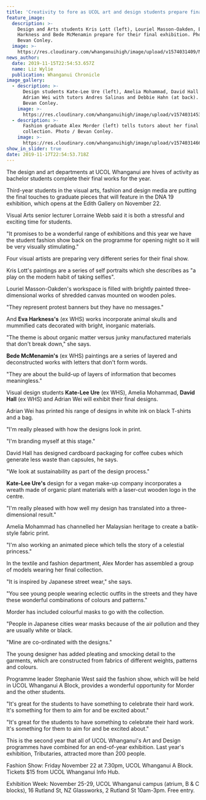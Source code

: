 ```yaml
---
title: 'Creativity to fore as UCOL art and design students prepare final shows '
feature_image:
  description: >-
    Design and Arts students Kris Lott (left), Louriel Masson-Oakden, Eva
    Harkness and Bede McMenamin prepare for their final exhibition. Photo /
    Bevan Conley.
  image: >-
    https://res.cloudinary.com/whanganuihigh/image/upload/v1574031409/News/Chron_16.11.19.Eva_Harkness_Bede_McMenamin.jpg
news_author:
  date: 2019-11-15T22:54:53.657Z
  name: Liz Wylie
  publication: Whanganui Chronicle
image_gallery:
  - description: >-
      Design students Kate-Lee Ure (left), Amelia Mohammad, David Hall and
      Adrian Wei with tutors Andres Salinas and Debbie Hahn (at back). Photo /
      Bevan Conley.
    image: >-
      https://res.cloudinary.com/whanganuihigh/image/upload/v1574031453/News/Chron_16.11.19.Kate_Ure_David_Hall..jpg
  - description: >-
      Fashion graduate Alex Morder (left) tells tutors about her final
      collection. Photo / Bevan Conley.
    image: >-
      https://res.cloudinary.com/whanganuihigh/image/upload/v1574031466/News/Chron._16.11.19.jpg
show_in_slider: true
date: 2019-11-17T22:54:53.718Z
---
```

The design and art departments at UCOL Whanganui are hives of activity as bachelor students complete their final works for the year.

Third-year students in the visual arts, fashion and design media are putting the final touches to graduate pieces that will feature in the DNA 19 exhibition, which opens at the Edith Gallery on November 22.

Visual Arts senior lecturer Lorraine Webb said it is both a stressful and exciting time for students.

"It promises to be a wonderful range of exhibitions and this year we have the student fashion show back on the programme for opening night so it will be very visually stimulating."

Four visual artists are preparing very different series for their final show.

Kris Lott's paintings are a series of self portraits which she describes as "a play on the modern habit of taking selfies".

Louriel Masson-Oakden's workspace is filled with brightly painted three-dimensional works of shredded canvas mounted on wooden poles.

"They represent protest banners but they have no messages."

And **Eva Harkness's** (ex WHS) works incorporate animal skulls and mummified cats decorated with bright, inorganic materials.

"The theme is about organic matter versus junky manufactured materials that don't break down," she says.

**Bede McMenamin's** (ex WHS) paintings are a series of layered and deconstructed works with letters that don't form words.

"They are about the build-up of layers of information that becomes meaningless."

Visual design students **Kate-Lee Ure** (ex WHS), Amelia Mohammad, **David Hall** (ex WHS) and Adrian Wei will exhibit their final designs.

Adrian Wei has printed his range of designs in white ink on black T-shirts and a bag.

"I'm really pleased with how the designs look in print.

"I'm branding myself at this stage."

David Hall has designed cardboard packaging for coffee cubes which generate less waste than capsules, he says.

"We look at sustainability as part of the design process."

**Kate-Lee Ure's** design for a vegan make-up company incorporates a wreath made of organic plant materials with a laser-cut wooden logo in the centre.

"I'm really pleased with how well my design has translated into a three-dimensional result."

Amelia Mohammad has channelled her Malaysian heritage to create a batik-style fabric print.

"I'm also working an animated piece which tells the story of a celestial princess."

In the textile and fashion department, Alex Morder has assembled a group of models wearing her final collection.

"It is inspired by Japanese street wear," she says.

"You see young people wearing eclectic outfits in the streets and they have these wonderful combinations of colours and patterns."

Morder has included colourful masks to go with the collection.

"People in Japanese cities wear masks because of the air pollution and they are usually white or black.

"Mine are co-ordinated with the designs."

The young designer has added pleating and smocking detail to the garments, which are constructed from fabrics of different weights, patterns and colours.

Programme leader Stephanie West said the fashion show, which will be held in UCOL Whanganui A Block, provides a wonderful opportunity for Morder and the other students.

"It's great for the students to have something to celebrate their hard work. It's something for them to aim for and be excited about."

"It's great for the students to have something to celebrate their hard work. It's something for them to aim for and be excited about."

This is the second year that all of UCOL Whanganui's Art and Design programmes have combined for an end-of-year exhibition. Last year's exhibition, Tributaries, attracted more than 200 people.

Fashion Show: Friday November 22 at 7.30pm, UCOL Whanganui A Block. Tickets $15 from UCOL Whanganui Info Hub.

Exhibition Week: November 25-29, UCOL Whanganui campus (atrium, B & C blocks), 16 Rutland St, NZ Glassworks, 2 Rutland St 10am-3pm. Free entry.
